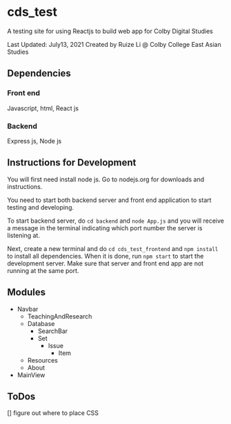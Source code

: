 
# cds_test

A testing site for using Reactjs to build web app for Colby Digital Studies

Last Updated: July13, 2021
Created by Ruize Li @ Colby College East Asian Studies

## Dependencies
### Front end
Javascript, html, React js
### Backend
Express js, Node js

## Instructions for Development
You will first need install node js. Go to nodejs.org for downloads and instructions.


You need to start both backend server and front end application to start testing and developing.

To start backend server, do `cd backend` and `node App.js` and you will receive a message in the terminal indicating which port number the server is listening at.

Next, create a new terminal and do `cd cds_test_frontend` and `npm install` to install all dependencies. When it is done, run `npm start` to start the development server. Make sure that server and front end app are not running at the same port.



## Modules

 - Navbar
	 - TeachingAndResearch
	 - Database
		 - SearchBar
		 - Set
			 - Issue
				 - Item
	 - Resources
	 - About
 - MainView
## ToDos
[] figure out where to place CSS
